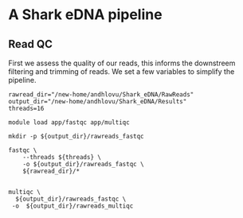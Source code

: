 # A Shark eDNA pipeline

## Read QC

First we assess the quality of our reads, this informs the downstreem filtering and trimming of reads.
We set a few variables to simplify the pipeline.

```
rawread_dir="/new-home/andhlovu/Shark_eDNA/RawReads"
output_dir="/new-home/andhlovu/Shark_eDNA/Results"
threads=16

module load app/fastqc app/multiqc

mkdir -p ${output_dir}/rawreads_fastqc

fastqc \
    --threads ${threads} \
    -o ${output_dir}/rawreads_fastqc \
    ${rawread_dir}/*


multiqc \
  ${output_dir}/rawreads_fastqc \
 -o  ${output_dir}/rawreads_multiqc

```
